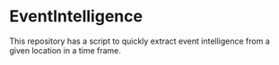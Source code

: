 # EventIntelligence
This repository has a script to quickly extract event intelligence from a given location in a time frame.
